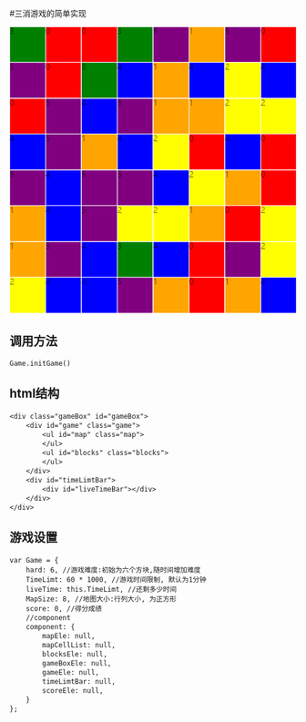 #三消游戏的简单实现

![show_img](./images/show.png)

调用方法
---

    Game.initGame()

html结构
---

    <div class="gameBox" id="gameBox">
        <div id="game" class="game">
            <ul id="map" class="map">
            </ul>
            <ul id="blocks" class="blocks">
            </ul>
        </div>
        <div id="timeLimtBar">
            <div id="liveTimeBar"></div>
        </div>
    </div>

游戏设置
---

    var Game = {
        hard: 6, //游戏难度:初始为六个方块,随时间增加难度
        TimeLimt: 60 * 1000, //游戏时间限制, 默认为1分钟
        liveTime: this.TimeLimt, //还剩多少时间
        MapSize: 8, //地图大小:行列大小, 为正方形
        score: 0, //得分成绩
        //component
        component: {
            mapEle: null,
            mapCellList: null,
            blocksEle: null,
            gameBoxEle: null,
            gameEle: null,
            timeLimtBar: null,
            scoreEle: null,
        }
    };